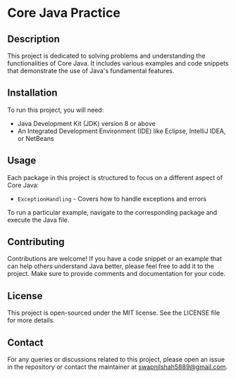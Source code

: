 # Core Java Practice

## Description
This project is dedicated to solving problems and understanding the functionalities of Core Java. It includes various examples and code snippets that demonstrate the use of Java's fundamental features.

## Installation
To run this project, you will need:
- Java Development Kit (JDK) version 8 or above
- An Integrated Development Environment (IDE) like Eclipse, IntelliJ IDEA, or NetBeans

## Usage
Each package in this project is structured to focus on a different aspect of Core Java:
- `ExceptionHandling` - Covers how to handle exceptions and errors
  
To run a particular example, navigate to the corresponding package and execute the Java file.
   
## Contributing
Contributions are welcome! If you have a code snippet or an example that can help others understand Java better, please feel free to add it to the project. Make sure to provide comments and documentation for your code.

## License
This project is open-sourced under the MIT license. See the LICENSE file for more details.

## Contact
For any queries or discussions related to this project, please open an issue in the repository or contact the maintainer at swapnilshah5889@gmail.com.

